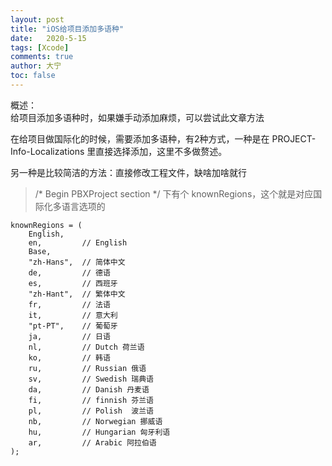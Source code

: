 ```yaml
---
layout: post
title: "iOS给项目添加多语种"
date:   2020-5-15
tags: [Xcode]
comments: true
author: 大宁
toc: false
---
```


概述：<br>
给项目添加多语种时，如果嫌手动添加麻烦，可以尝试此文章方法

<!-- more -->

在给项目做国际化的时候，需要添加多语种，有2种方式，一种是在 PROJECT-Info-Localizations 里直接选择添加，这里不多做赘述。

另一种是比较简洁的方法：直接修改工程文件，缺啥加啥就行

> /* Begin PBXProject section */ 下有个 knownRegions，这个就是对应国际化多语言选项的

```
knownRegions = (
    English, 
    en,         // English
    Base,
    "zh-Hans",  // 简体中文
    de,         // 德语
    es,         // 西班牙
    "zh-Hant",  // 繁体中文
    fr,         // 法语
    it,         // 意大利
    "pt-PT",    // 葡萄牙
    ja,         // 日语
    nl,         // Dutch 荷兰语
    ko,         // 韩语
    ru,         // Russian 俄语
    sv,         // Swedish 瑞典语
    da,         // Danish 丹麦语
    fi,         // finnish 芬兰语
    pl,         // Polish  波兰语
    nb,         // Norwegian 挪威语
    hu,         // Hungarian 匈牙利语
    ar,         // Arabic 阿拉伯语
);
```